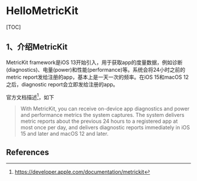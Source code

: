 # HelloMetricKit

[TOC]



## 1、介绍MetricKit

MetricKit framework是iOS 13开始引入，用于获取app的度量数据，例如诊断(diagnostics)、电量(power)和性能(performance)等。系统会将24小时之前的metric report发给注册的app，基本上是一天一次的频率。在iOS 15和macOS 12之后，diagnostic report会立即发给注册的app。

官方文档描述[^1]，如下

> With MetricKit, you can receive on-device app diagnostics and power and performance metrics the system captures. The system delivers metric reports about the previous 24 hours to a registered app at most once per day, and delivers diagnostic reports immediately in iOS 15 and later and macOS 12 and later.





## References

[^1]:https://developer.apple.com/documentation/metrickit





